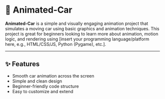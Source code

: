 # 🚗 Animated-Car

**Animated-Car** is a simple and visually engaging animation project that simulates a moving car using basic graphics and animation techniques. This project is great for beginners looking to learn more about animation, motion logic, and rendering using [insert your programming language/platform here, e.g., HTML/CSS/JS, Python (Pygame), etc.].

---

## ✨ Features

- Smooth car animation across the screen
- Simple and clean design
- Beginner-friendly code structure
- Easy to customize and extend
